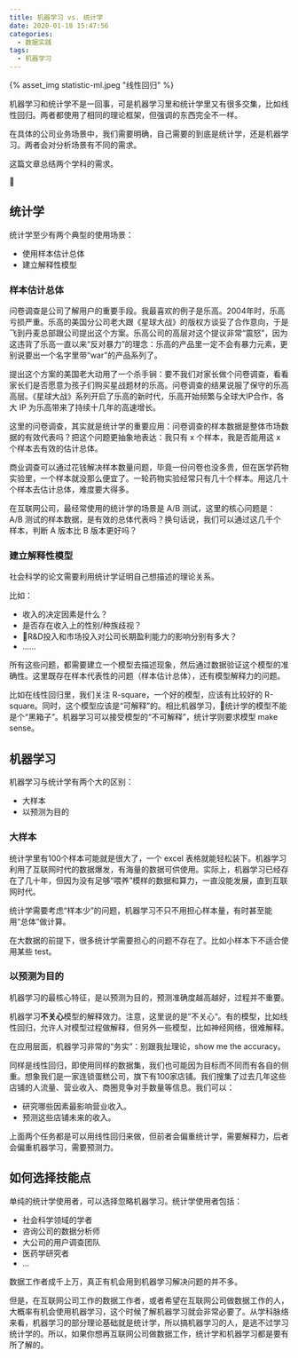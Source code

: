 ```yaml
---
title: 机器学习 vs. 统计学
date: 2020-01-18 15:47:56
categories:
  - 数据实践
tags:
  - 机器学习
---
```


{% asset_img statistic-ml.jpeg "线性回归" %}


机器学习和统计学不是一回事，可是机器学习里和统计学里又有很多交集，比如线性回归。两者都使用了相同的理论框架，但强调的东西完全不一样。

在具体的公司业务场景中，我们需要明确，自己需要的到底是统计学，还是机器学习。两者会对分析场景有不同的需求。

这篇文章总结两个学科的需求。

<!-- more -->

## 统计学

统计学至少有两个典型的使用场景：
- 使用样本估计总体
- 建立解释性模型

### 样本估计总体

问卷调查是公司了解用户的重要手段。我最喜欢的例子是乐高。2004年时，乐高亏损严重。乐高的美国分公司老大跟《星球大战》的版权方谈妥了合作意向，于是飞到丹麦总部跟公司提出这个方案。乐高公司的高层对这个提议非常“震怒”，因为这违背了乐高一直以来“反对暴力”的理念：乐高的产品里一定不会有暴力元素，更别说要出一个名字里带“war”的产品系列了。

提出这个方案的美国老大动用了一个杀手锏：要不我们对家长做个问卷调查，看看家长们是否愿意为孩子们购买星战题材的乐高。问卷调查的结果说服了保守的乐高高层。《星球大战》系列开启了乐高的新时代，乐高开始频繁与全球大IP合作，各大 IP 为乐高带来了持续十几年的高速增长。

这里的问卷调查，其实就是统计学的重要应用：问卷调查的样本数据是整体市场数据的有效代表吗？把这个问题更抽象地表达：我只有 x 个样本，我是否能用这 x 个样本去有效的估计总体。

商业调查可以通过花钱解决样本数量问题，毕竟一份问卷也没多贵，但在医学药物实验里，一个样本就没那么便宜了。一轮药物实验经常只有几十个样本。用这几十个样本去估计总体，难度要大得多。

在互联网公司，最经常使用的统计学的场景是 A/B 测试，这里的核心问题是：A/B 测试的样本数据，是有效的总体代表吗？换句话说，我们可以通过这几千个样本，判断 A 版本比 B 版本更好吗？

### 建立解释性模型

社会科学的论文需要利用统计学证明自己想描述的理论关系。

比如：
- 收入的决定因素是什么？
- 是否存在收入上的性别/种族歧视？
- R&D投入和市场投入对公司长期盈利能力的影响分别有多大？
- ......

所有这些问题，都需要建立一个模型去描述现象，然后通过数据验证这个模型的准确性。这里既存在样本代表性的问题（样本估计总体），还有模型解释力的问题。

比如在线性回归里，我们关注 R-square，一个好的模型，应该有比较好的 R-square。同时，这个模型应该是“可解释”的。相比机器学习，统计学的模型不能是个“黑箱子”。机器学习可以接受模型的“不可解释”，统计学则要求模型 make sense。


## 机器学习

机器学习与统计学有两个大的区别：
- 大样本
- 以预测为目的

### 大样本

统计学里有100个样本可能就是很大了，一个 excel 表格就能轻松装下。机器学习利用了互联网时代的数据爆发，有海量的数据可供使用。实际上，机器学习已经存在了几十年，但因为没有足够“喂养”模样的数据和算力，一直没能发展，直到互联网时代。

统计学需要考虑“样本少”的问题，机器学习不只不用担心样本量，有时甚至能用“总体”做计算。

在大数据的前提下，很多统计学需要担心的问题不存在了。比如小样本下不适合使用某些 test。

### 以预测为目的

机器学习的最核心特征，是以预测为目的，预测准确度越高越好，过程并不重要。

机器学习**不关心**模型的解释效力。注意，这里说的是”不关心“。有的模型，比如线性回归，允许人对模型过程做解释，但另外一些模型，比如神经网络，很难解释。

在应用层面，机器学习非常的“务实”：别跟我扯理论，show me the accuracy。

同样是线性回归，即使用同样的数据集，我们也可能因为目标而不同而有各自的侧重。想象我们是一家连锁蛋糕公司，旗下有100家店铺。我们搜集了过去几年这些店铺的人流量、营业收入、商圈竞争对手数量等信息。我们可以：
- 研究哪些因素最影响营业收入。
- 预测这些店铺未来的收入。

上面两个任务都是可以用线性回归来做，但前者会偏重统计学，需要解释力，后者会偏重机器学习，需要预测力。

## 如何选择技能点

单纯的统计学使用者，可以选择忽略机器学习。统计学使用者包括：
- 社会科学领域的学者
- 咨询公司的数据分析师
- 大公司的用户调查团队
- 医药学研究者
- ...

数据工作者成千上万，真正有机会用到机器学习解决问题的并不多。

但是，在互联网公司工作的数据工作者，或者希望在互联网公司做数据工作的人，大概率有机会使用机器学习，这个时候了解机器学习就会非常必要了。从学科脉络来看，机器学习的部分理论基础就是统计学，所以搞机器学习的人，是逃不过学习统计学的。所以，如果你想再互联网公司做数据工作，统计学和机器学习都是要有所了解的。
